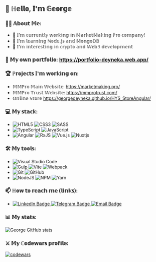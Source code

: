 ## 👋 ℍ𝕖𝕝𝕝𝕠, 𝕀'𝕞 𝔾𝕖𝕠𝕣𝕘𝕖 

<!--
- 👯 I’m looking to collaborate on ...
- 💬 Ask me about ...
- 😄 Pronouns: ...
- ⚡ Fun fact: ...
-->

### 👨‍💻 𝔸𝕓𝕠𝕦𝕥 𝕄𝕖:
- 🔭 𝕀’𝕞 𝕔𝕦𝕣𝕣𝕖𝕟𝕥𝕝𝕪 𝕨𝕠𝕣𝕜𝕚𝕟𝕘 𝕚𝕟 𝕄𝕒𝕣𝕜𝕖𝕥𝕄𝕒𝕜𝕚𝕟𝕘 ℙ𝕣𝕠 𝕔𝕠𝕞𝕡𝕒𝕟𝕪!
- 🌱 𝕀’𝕞 𝕝𝕖𝕒𝕣𝕟𝕚𝕟𝕘 ℕ𝕠𝕕𝕖.𝕛𝕤 𝕒𝕟𝕕 𝕄𝕠𝕟𝕘𝕠𝔻𝔹
- 💸 𝕀'𝕞 𝕚𝕟𝕥𝕖𝕣𝕖𝕤𝕥𝕚𝕟𝕘 𝕚𝕟 𝕔𝕣𝕪𝕡𝕥𝕠 𝕒𝕟𝕕 𝕎𝕖𝕓𝟛 𝕕𝕖𝕧𝕖𝕝𝕠𝕡𝕞𝕖𝕟𝕥

### 📁 𝕄𝕪 𝕠𝕨𝕟 𝕡𝕠𝕣𝕥𝕗𝕠𝕝𝕚𝕠: https://portfolio-deyneka.web.app/

### 🏆 ℙ𝕣𝕠𝕛𝕖𝕔𝕥𝕤 𝕀'𝕞 𝕨𝕠𝕣𝕜𝕚𝕟𝕘 𝕠𝕟:
- 𝕄𝕄ℙ𝕣𝕠 𝕄𝕒𝕚𝕟 𝕎𝕖𝕓𝕤𝕚𝕥𝕖: https://marketmaking.pro/
- 𝕄𝕄ℙ𝕣𝕠 𝕋𝕣𝕦𝕤𝕥 𝕎𝕖𝕓𝕤𝕚𝕥𝕖: https://mmprotrust.com/
- 𝕆𝕟𝕝𝕚𝕟𝕖 𝕊𝕥𝕠𝕣𝕖  https://georgedeyneka.github.io/HYS_StoreAngular/

### 💻 𝕄𝕪 𝕤𝕥𝕒𝕔𝕜:
- ![HTML5](https://img.shields.io/badge/html5-%23E34F26.svg?style=for-the-badge&logo=html5&logoColor=white) ![CSS3](https://img.shields.io/badge/css3-%231572B6.svg?style=for-the-badge&logo=css3&logoColor=white) ![SASS](https://img.shields.io/badge/SASS-hotpink.svg?style=for-the-badge&logo=SASS&logoColor=white)
- ![TypeScript](https://img.shields.io/badge/typescript-%23007ACC.svg?style=for-the-badge&logo=typescript&logoColor=white) ![JavaScript](https://img.shields.io/badge/javascript-%23323330.svg?style=for-the-badge&logo=javascript&logoColor=%23F7DF1E)
- ![Angular](https://img.shields.io/badge/angular-%23DD0031.svg?style=for-the-badge&logo=angular&logoColor=white) ![RxJS](https://img.shields.io/badge/rxjs-%23B7178C.svg?style=for-the-badge&logo=reactivex&logoColor=white) ![Vue.js](https://img.shields.io/badge/vuejs-%2335495e.svg?style=for-the-badge&logo=vuedotjs&logoColor=%234FC08D) ![Nuxtjs](https://img.shields.io/badge/Nuxt-002E3B?style=for-the-badge&logo=nuxtdotjs&logoColor=#00DC82)

### 🛠 𝕄𝕪 𝕥𝕠𝕠𝕝𝕤:
- ![Visual Studio Code](https://img.shields.io/badge/Visual%20Studio%20Code-0078d7.svg?style=for-the-badge&logo=visual-studio-code&logoColor=white)
- ![Gulp](https://img.shields.io/badge/GULP-%23CF4647.svg?style=for-the-badge&logo=gulp&logoColor=white) ![Vite](https://img.shields.io/badge/vite-%23646CFF.svg?style=for-the-badge&logo=vite&logoColor=white) ![Webpack](https://img.shields.io/badge/webpack-%238DD6F9.svg?style=for-the-badge&logo=webpack&logoColor=black)
- ![Git](https://img.shields.io/badge/git-%23F05033.svg?style=for-the-badge&logo=git&logoColor=white) ![GitHub](https://img.shields.io/badge/github-%23121011.svg?style=for-the-badge&logo=github&logoColor=white)
- ![NodeJS](https://img.shields.io/badge/node.js-6DA55F?style=for-the-badge&logo=node.js&logoColor=white) ![NPM](https://img.shields.io/badge/NPM-%23000000.svg?style=for-the-badge&logo=npm&logoColor=white) ![Yarn](https://img.shields.io/badge/yarn-%232C8EBB.svg?style=for-the-badge&logo=yarn&logoColor=white)

### 📫 ℍ𝕠𝕨 𝕥𝕠 𝕣𝕖𝕒𝕔𝕙 𝕞𝕖 (𝕝𝕚𝕟𝕜𝕤):
- <a href="https://www.linkedin.com/in/george-deyneka/">
    <img src="https://img.shields.io/badge/LinkedIn-blue?style=for-the-badge&logo=linkedin&logoColor=white" alt="LinkedIn Badge"/>
  </a> <a href="https://t.me/Deyneka_George">
    <img src="https://img.shields.io/badge/Telegram-blue?style=for-the-badge&logo=telegram&logoColor=white" alt="Telegram Badge"/>
  </a> <a href="mailto: zhoradeynecka@gmail.com">
    <img src="https://img.shields.io/badge/Email-white?style=for-the-badge&logo=gmail&logoColor=red" alt="Email Badge"/>
  </a> 

### 📊 𝕄𝕪 𝕤𝕥𝕒𝕥𝕤:
![George GitHub stats](https://github-readme-stats.vercel.app/api?username=GeorgeDeyneka&show_icons=true&theme=radical)

### ⚔️ 𝕄𝕪 ℂ𝕠𝕕𝕖𝕨𝕒𝕣𝕤 𝕡𝕣𝕠𝕗𝕚𝕝𝕖:
[![codewars](https://www.codewars.com/users/GeorgeDeyneka/badges/large)](https://www.codewars.com/users/GeorgeDeyneka) 
